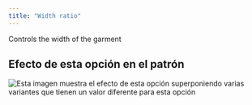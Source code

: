 ```yaml
---
title: "Width ratio"
---
```


Controls the width of the garment

## Efecto de esta opción en el patrón

![Esta imagen muestra el efecto de esta opción superponiendo varias variantes que tienen un valor diferente para esta opción](lunetius_widthratio_sample.svg "Efecto de esta opción en el patrón")
